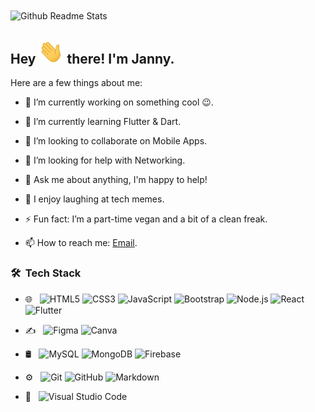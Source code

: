 <img src="https://cdn.glitch.com/f279715d-4a72-49b0-a7fa-13db71dc2a5a%2Freadme3.png?v=1610314461976" align="center" alt="Github Readme Stats" />

<h2> Hey <img src="https://raw.githubusercontent.com/ABSphreak/ABSphreak/master/gifs/Hi.gif" width="40px" />  there! I'm  Janny.</h2>



Here are a few things about me:

- 🔭 I’m currently working on something cool 😉.

- 🌱 I’m currently learning Flutter & Dart.

- 👯 I’m looking to collaborate on Mobile Apps.

- 🤔 I’m looking for help with Networking.

- 💬 Ask me about anything, I'm happy to help!

- 🤣 I enjoy laughing at tech memes.

- ⚡ Fun fact: I’m a part-time vegan and a bit of a clean freak.

- 📫 How to reach me: [Email](mailto:jannykosin@gmail.com).



<h3> 🛠 &nbsp;Tech Stack</h3>

- 🌐 &nbsp;
  ![HTML5](https://img.shields.io/badge/html5-%23E34F26.svg?&style=for-the-badge&logo=html5&logoColor=white)
  ![CSS3](https://img.shields.io/badge/css3-%231572B6.svg?&style=for-the-badge&logo=css3&logoColor=white)
  ![JavaScript](https://img.shields.io/badge/javascript-%23323330.svg?&style=for-the-badge&logo=javascript&logoColor=%23F7DF1E)
  ![Bootstrap](https://img.shields.io/badge/bootstrap-%23563D7C.svg?&style=for-the-badge&logo=bootstrap&logoColor=white)
  ![Node.js](https://img.shields.io/badge/node.js-%2343853D.svg?&style=for-the-badge&logo=node.js&logoColor=white)
  ![React](https://img.shields.io/badge/react-%2320232a.svg?&style=for-the-badge&logo=react&logoColor=%2361DAFB)
  ![Flutter](https://img.shields.io/badge/Flutter-%2302569B.svg?&style=for-the-badge&logo=Flutter&logoColor=white)
  
- ✍ &nbsp;
   ![Figma](https://img.shields.io/badge/figma-%23F24E1E.svg?&style=for-the-badge&logo=figma&logoColor=white)
   ![Canva](https://img.shields.io/badge/Canva-%2300C4CC.svg?&style=for-the-badge&logo=Canva&logoColor=white)

- 🛢 &nbsp;
  ![MySQL](https://img.shields.io/badge/mysql-%2300f.svg?&style=for-the-badge&logo=mysql&logoColor=white)
  ![MongoDB](https://img.shields.io/badge/MongoDB-%234ea94b.svg?&style=for-the-badge&logo=mongodb&logoColor=white)
  ![Firebase](https://img.shields.io/badge/firebase-%23039BE5.svg?&style=for-the-badge&logo=firebase)
  
- ⚙️ &nbsp;
  ![Git](https://img.shields.io/badge/git-%23F05033.svg?&style=for-the-badge&logo=git&logoColor=white)
  ![GitHub](https://img.shields.io/badge/github-%23121011.svg?&style=for-the-badge&logo=github&logoColor=white)
  ![Markdown](https://img.shields.io/badge/-Markdown-333333?style=flat&logo=markdown)

- 🔧 &nbsp;
  ![Visual Studio Code](https://img.shields.io/badge/-Visual%20Studio%20Code-333333?style=flat&logo=visual-studio-code&logoColor=007ACC)



